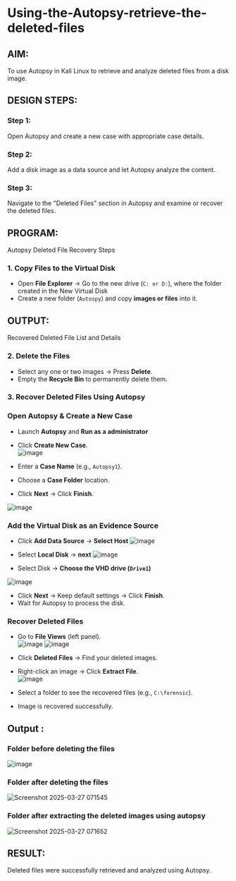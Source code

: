 # Using-the-Autopsy-retrieve-the-deleted-files
## AIM:
To use Autopsy in Kali Linux to retrieve and analyze deleted files from a disk image.
## DESIGN STEPS:
### Step 1:
Open Autopsy and create a new case with appropriate case details.
### Step 2:
Add a disk image as a data source and let Autopsy analyze the content.
### Step 3:
Navigate to the "Deleted Files" section in Autopsy and examine or recover the deleted files.

## PROGRAM:
Autopsy Deleted File Recovery Steps
### **1. Copy Files to the Virtual Disk**  
- Open **File Explorer** → Go to the new drive (`C: or D:`), where the folder created in the New Virtual Disk
- Create a new folder (`Autospy`) and copy **images or files** into it.  

## OUTPUT:
Recovered Deleted File List and Details
### **2. Delete the Files**  
- Select any one or two images → Press **Delete**.  
- Empty the **Recycle Bin** to permanently delete them.  

### **3. Recover Deleted Files Using Autopsy**  
### **Open Autopsy & Create a New Case** 

- Launch **Autopsy** and **Run as a administrator**  
- Click **Create New Case**.  
![image](https://github.com/user-attachments/assets/55b36063-3d53-4605-86c8-8b1a6dcf5468)


- Enter a **Case Name** (e.g., `Autopsy1`).  
- Choose a **Case Folder** location.  
- Click **Next** → Click **Finish**.  

![image](https://github.com/user-attachments/assets/ee413f79-6012-4e4d-aa39-411e9b493910)


### **Add the Virtual Disk as an Evidence Source**  
- Click **Add Data Source**  → **Select Host**
![image](https://github.com/user-attachments/assets/e4297d46-3fb9-46c3-ad34-12628bac0494)


- Select **Local Disk** → **next** 
![image](https://github.com/user-attachments/assets/a4f1c26a-3894-4f56-80b0-c437ea738779)


- Select Disk → **Choose the VHD drive (`Drive1`)**

![image](https://github.com/user-attachments/assets/b4902fb9-81ea-4228-8786-d504b788a46c)


- Click **Next** → Keep default settings → Click **Finish**.  
- Wait for Autopsy to process the disk.  

### **Recover Deleted Files**  
- Go to **File Views** (left panel).  
![image](https://github.com/user-attachments/assets/9ec07d47-5526-4e24-9a5d-307c03031383)
![image](https://github.com/user-attachments/assets/6eb7b3fd-83fb-4059-bc1c-ed5a2ca9ef82)


- Click **Deleted Files** → Find your deleted images.  
- Right-click an image → Click **Extract File**.  
![image](https://github.com/user-attachments/assets/5f9e7529-56e6-4df4-bcb7-c92e98c2d287)


- Select a folder to see the recovered files (e.g., `C:\forensic`).  
- Image is recovered successfully.


## Output :
### Folder before deleting the files
![image](https://github.com/user-attachments/assets/f8848d39-ce3f-4ef4-8cbe-d6291b4111c1)


### Folder after deleting the files
![Screenshot 2025-03-27 071545](https://github.com/user-attachments/assets/3fe2ce1d-cb24-446d-bf54-bdf48f1314fb)


### Folder after extracting the deleted images using autopsy
![Screenshot 2025-03-27 071652](https://github.com/user-attachments/assets/1e362947-ab00-478f-85df-dda3424b8ed2)


## RESULT:
Deleted files were successfully retrieved and analyzed using Autopsy.
